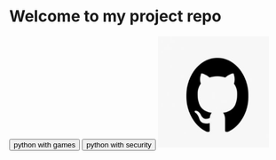 <head>
<meta charset="UTF-8">
<title> Life is short, you need python </title>
</head>

<body>
<h1> Welcome to my project repo </h1>
  <button onclick="document.location = 'https://straydog041204.github.io/wgames.html'"> python with games </button>
  <button onclick="document.location = 'https://straydog041204.github.io/security.html'"> python with security </button>
  <a href="https://github.com/StrayDog041204">
    <img src="github_logo.JPG" alt="Follow me on GitHub" style="width:200px;height:200px;border:0;">

